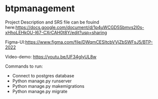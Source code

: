 # btpmanagement

Project Description and SRS file can be fouind here:https://docs.google.com/document/d/1p4uWCGD5Sbmvs2l0s-xHhoLEHkOU-I67-CXrCAH0t8Y/edit?usp=sharing

Figma-UI:https://www.figma.com/file/DWqmCESItcbVVjZbSWFsJ5/BTP-2022

Video-demo: https://youtu.be/UF34gIyUL8w

Commands to run:
- Connect to postgres database
- Python manage.py runserver
- Python manage.py makemigrations
- Python manage.py migrate
